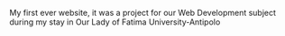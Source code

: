 My first ever website, it was a project for our Web Development subject during my stay in Our Lady of Fatima University-Antipolo
